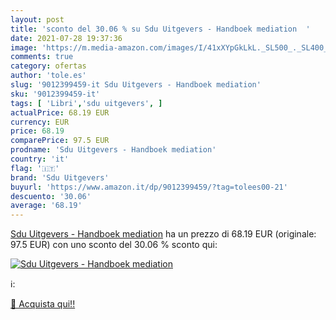 ```yaml
---
layout: post
title: 'sconto del 30.06 % su Sdu Uitgevers - Handboek mediation  '
date: 2021-07-28 19:37:36
image: 'https://m.media-amazon.com/images/I/41xXYpGkLkL._SL500_._SL400_.jpg'
comments: true
category: ofertas
author: 'tole.es'
slug: '9012399459-it Sdu Uitgevers - Handboek mediation'
sku: '9012399459-it'
tags: [ 'Libri','sdu uitgevers', ]
actualPrice: 68.19 EUR
currency: EUR
price: 68.19
comparePrice: 97.5 EUR
prodname: 'Sdu Uitgevers - Handboek mediation'
country: 'it'
flag: '🇮🇹'
brand: 'Sdu Uitgevers'
buyurl: 'https://www.amazon.it/dp/9012399459/?tag=tolees00-21'
descuento: '30.06'
average: '68.19'
---
```


[Sdu Uitgevers - Handboek mediation](https://www.amazon.it/dp/9012399459/?tag=tolees00-21) ha un prezzo di 68.19 EUR (originale: 97.5 EUR) con uno sconto del 30.06 % sconto qui:

[![Sdu Uitgevers - Handboek mediation](https://m.media-amazon.com/images/I/41xXYpGkLkL._SL500_._SL400_.jpg)](https://www.amazon.it/dp/9012399459/?tag=tolees00-21)

ℹ️:


[🛒 Acquista qui!!](https://www.amazon.it/dp/9012399459/?tag=tolees00-21)
